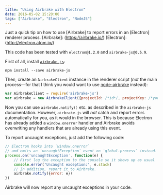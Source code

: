 ```yaml
---
title: "Using Airbrake with Electron"
date: 2016-05-02 15:20:00
tags: ["Airbrake", "Electron", "NodeJS"]
---
```

Just a quick tip on how to use [Airbrake] to report errors in an [Electron] renderer process.
[Airbrake]: (https://airbrake.io/)
[Electron]: (http://electron.atom.io/)

<!-- more -->

This code has been tested with `electron@1.2.0` and `airbrake-js@0.5.9`.

First of all, install [`airbrake-js`](https://www.npmjs.com/package/airbrake-js):
```
npm install --save airbrake-js
```

Then, create an `AirbrakeClient` instance in the renderer script
(*not* the main process—for that I think you would want to use [node-airbrake](https://github.com/airbrake/node-airbrake) instead):

```javascript
var AirbrakeClient = require('airbrake-js')
var airbrake = new AirbrakeClient({projectId: /*id*/, projectKey: /*your-key-here*/});
```

  Now you can use `airbrake.notify()` etc. as described in the `airbrake-js` documentation.
However, `airbrake-js` will *not* catch and report errors automatically for you, as it would in the browser.
This is because Electron has already added a `window.onerror` handler and Airbrake avoids overwriting any handlers
that are already using this event.

To report uncaught exceptions, just add the following code:

```javascript
// Electron hooks into `window.onerror`
// and emits an `uncaughtException` event on `global.process` instead.
process.on('uncaughtException', function(e) {
	// First log the exception to the console so it shows up as usual
	console.error('Uncaught exception:', e.stack)
	// In addition, report it to Airbrake.
	airbrake.notify({error: e})
})
```

Airbrake will now report any uncaught exceptions in your code.
